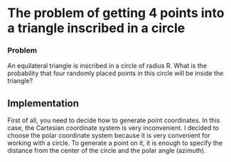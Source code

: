 # The problem of getting 4 points into a triangle inscribed in a circle
### Problem
An equilateral triangle is inscribed in a circle of radius R. What is the probability that four randomly placed points in this circle will be inside the triangle?
## Implementation
First of all, you need to decide how to generate point coordinates. In this case, the Cartesian coordinate system is very inconvenient. I decided to choose the polar coordinate system because it is very convenient for working with a circle. To generate a point on it, it is enough to specify the distance from the center of the circle and the polar angle (azimuth).
